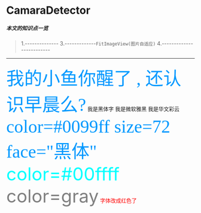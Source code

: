 # CamaraDetector
##### 本文的知识点一览  
> 1.--------------
> 3.-------------`FitImageView(图片自适应)`
> 4.-------------------------
---
<font color=#0099ff size=22 face="楷体">我的小鱼你醒了 , 还认识早晨么?</font>
<font face="黑体">我是黑体字</font>
<font face="微软雅黑">我是微软雅黑</font>
<font face="STCAIYUN">我是华文彩云</font>
<font color=#0099ff size=7 face="黑体">color=#0099ff size=72 face="黑体"</font>
<font color=#00ffff size=72>color=#00ffff</font>
<font color=gray size=72>color=gray</font>
<font color=#FF0000>  字体改成红色了 </font>
